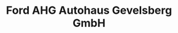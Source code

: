 ---
title: "Ford AHG Autohaus Gevelsberg GmbH"
url: /gevelsberg/ford-ahg-autohaus-gevelsberg-gmbh/
shop: Autohaus
---
